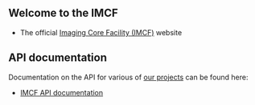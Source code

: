## Welcome to the IMCF

* The official [Imaging Core Facility (IMCF)](https://biozentrum.unibas.ch/imcf) website

## API documentation

Documentation on the API for various of [our projects](https://github.com/imcf) can be
found here:

* [IMCF API documentation](/apidocs)
